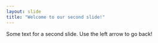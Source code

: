 ```yaml
---
layout: slide
title: "Welcome to our second slide!"
---
```

Some text for a second slide.
Use the left arrow to go back!
